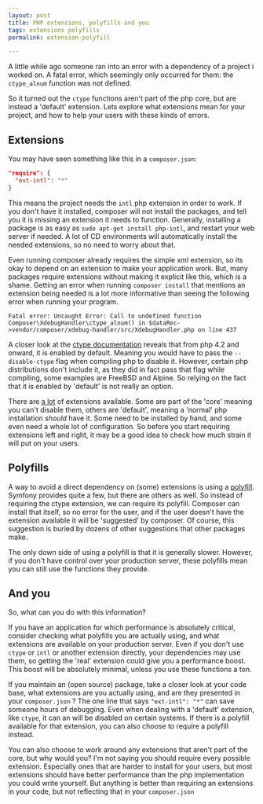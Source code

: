 ```yaml
---
layout: post
title: PHP extensions, polyfills and you
tags: extensions polyfills
permalink: extension-polyfill

---
```


A little while ago someone ran into an error with a dependency of a project i worked on.
A fatal error, which seemingly only occurred for them: the `ctype_alnum` function was not defined.

So it turned out the `ctype` functions aren't part of the php core, but are instead a 'default' extension.
Lets explore what extensions mean for your project, and how to help your users with these kinds of errors.
<!--more-->

## Extensions
You may have seen something like this in a `composer.json`:

```json
"require": {
  "ext-intl": "*"
}
```

This means the project needs the `intl` php extension in order to work. If you don't have it installed, composer will not install the packages, and 
tell you it is missing an extension it needs to function.
Generally, installing a package is as easy as `sudo apt-get install php-intl`, and restart your web server if needed. A lot of CD environments will 
automatically install the needed extensions, so no need to worry about that.

Even running composer already requires the simple xml extension, so its okay to depend on an extension to make your application work.
But, many packages require extensions without making it explicit like this, which is a shame.
Getting an error when running `composer install` that mentions an extension being needed is a lot more informative than seeing the following error
when running your program.
```
Fatal error: Uncaught Error: Call to undefined function Composer\XdebugHandler\ctype_alnum() in $dataRec->vendor/composer/xdebug-handler/src/XdebugHandler.php on line 437
```

A closer look at the [ctype documentation](https://secure.php.net/manual/en/ctype.installation.php) reveals that from php 4.2 and onward, it is enabled by default.
Meaning you would have to pass the `--disable-ctype` flag when compiling php to disable it. However, certain php distributions don't include it, as they did in fact
pass that flag while compiling, some examples are FreeBSD and Alpine. So relying on the fact that it is enabled by 'default' is not really an option.

There are [a lot](https://secure.php.net/manual/en/extensions.membership.php) of extensions available. Some are part of the 'core' meaning you can't disable them,
others are 'default', meaning a 'normal' php installation *should* have it. Some need to be installed by hand, and some even need a whole lot of configuration.
So before you start requiring extensions left and right, it may be a good idea to check how much strain it will put on your users.

## Polyfills

A way to avoid a direct dependency on (some) extensions is using a [polyfill](https://github.com/symfony/polyfill). 
Symfony provides quite a few, but there are others as well. So instead of requiring the ctype extension, we can require its polyfill.
Composer can install that itself, so no error for the user, and if the user doesn't have the extension available it will be 'suggested' by composer.
Of course, this suggestion is buried by dozens of other suggestions that other packages make. 

The only down side of using a polyfill is that it is generally slower. However, if you don't have control over your production server, these polyfills mean you can still use the functions they provide.

## And you

So, what can you do with this information? 

If you have an application for which performance is absolutely critical, consider checking what polyfills you are actually using, and what extensions are
available on your production server. Even if you don't use `ctype` or `intl` or another extension directly, your dependencies may use them, so getting the 
'real' extension could give you a performance boost. This boost will be absolutely minimal, unless you use these functions a ton.

If you maintain an (open source) package, take a closer look at your code base, 
what extensions are you actually using, and are they presented in your `composer.json` ?
The one line that says `"ext-intl": "*"` can save someone hours of debugging. Even when dealing with a 'default' extension, like `ctype`,
it can an will be disabled on certain systems. If there is a polyfill available for that extension, you can also choose to require a polyfill instead.

You can also choose to work around any extensions that aren't part of the core, but why would you? I'm not saying you should require every possible
extension. Especially ones that are harder to install for your users, but most extensions should have better performance than the php implementation you
could write yourself. But anything is better than requiring an extensions in your code, but not reflecting that in your `composer.json`
